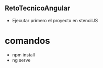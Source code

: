 ## RetoTecnicoAngular
- Ejecutar primero el proyecto en stencilJS

# comandos
- npm install
- ng serve
